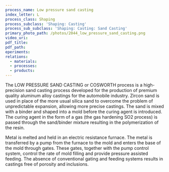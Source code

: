 ```yaml
---
process_name: Low pressure sand casting
index_letter: L
process_class: Shaping
process_subclass: 'Shaping: Casting'
process_sub_subclass: 'Shaping: Casting: Sand Casting'
primary_photo_path: /photos/2044_low_pressure_sand_casting.png
video_uri:
pdf_title:
pdf_path:
eperiments:
relations:
  - materials:
  - processes:
  - products:
---
```


The LOW PRESSURE SAND CASTING or COSWORTH process is a high-precision sand casting process developed for the production of premium quality aluminum alloy castings for the automobile industry.
Zircon sand is used in place of the more usual silica sand to overcome the problem of unpredictable expansion, allowing more precise castings. The sand is mixed with a binder and shaped into a mold before the curing agent is introduced. The curing agent in the form of a gas (the gas hardening SO2 process) is passed through the sand/binder mixture resulting in the polymerization of the resin.

Metal is melted and held in an electric resistance furnace. The metal is transferred by a pump from the furnace to the mold and enters the base of the mold through gates. These gates, together with the pump control system, control the rate of mold filling and provide pressure assisted feeding. The absence of conventional gating and feeding systems results in castings free of porosity and inclusions.
